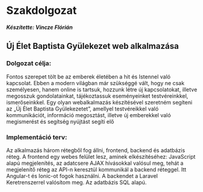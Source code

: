 # Szakdolgozat 
***Készítette: Vincze Flórián***

## Új Élet Baptista Gyülekezet web alkalmazása

### Dolgozat célja: 
Fontos szerepet tölt be az emberek életében a hit és Istennel való kapcsolat. Ebben a modern világban már szükséggé vált, hogy ne csak személyesen, hanem online is tartsuk, hozzunk létre új kapcsolatokat, illetve megosszuk gondolatainkat, tájékoztassuk eseményeinket testvéreinkkel, ismerőseinkkel. Egy olyan webalkalmazás készítésével szeretném segíteni az „Új Élet Baptista Gyülekezetet”, amellyel testvéreikkel való kommunikációt, információ megosztást, illetve új emberekkel való megismerést és segítség nyújtást segíti elő

### Implementáció terv:
Az alkalmazás három rétegből fog állni, frontend, backend és adatbázis réteg. A frontend egy webes felület lesz, aminek elkészítéséhez: JavaScript alapú megjelenítés, az adatcsere AJAX hívásokkal valósul meg, tehát a megjelenítő réteg az API-n keresztül kommunikál a backend réteggel. Itt Angular-t és Ionic-ot fogok használni. A backendet a Laravel Keretrenszerrel valósítom meg. Az adatbázis SQL alapú.
